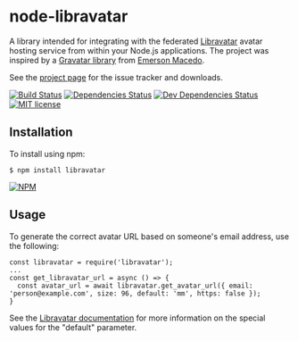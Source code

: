 # node-libravatar

A library intended for integrating with the federated [Libravatar](http://www.libravatar.org)
avatar hosting service from within your Node.js applications. The project was inspired by a
[Gravatar library](https://github.com/emerleite/node-gravatar) from [Emerson Macedo](http://codificando.com/).

See the [project page](https://github.com/coloradocolby/node-libravatar) for the issue tracker and downloads.

[![Build Status](https://travis-ci.org/coloradocolby/node-libravatar.png)](https://travis-ci.org/coloradocolby/node-libravatar)
[![Dependencies Status](https://david-dm.org/coloradocolby/node-libravatar.png)](https://david-dm.org/coloradocolby/node-libravatar)
[![Dev Dependencies Status](https://david-dm.org/coloradocolby/node-libravatar/dev-status.png)](https://david-dm.org/coloradocolby/node-libravatar#info=devDependencies)
[![MIT license](https://img.shields.io/badge/license-MIT-blue.svg)](https://github.com/coloradocolby/node-libravatar/blob/master/LICENSE.md)

## Installation

To install using npm:

    $ npm install libravatar

[![NPM](https://nodei.co/npm/libravatar.png)](https://nodei.co/npm/libravatar/)

## Usage

To generate the correct avatar URL based on someone's email address, use the
following:

    const libravatar = require('libravatar');
    ...
    const get_libravatar_url = async () => {
      const avatar_url = await libravatar.get_avatar_url({ email: 'person@example.com', size: 96, default: 'mm', https: false });
    }

See the [Libravatar documentation](http://wiki.libravatar.org/api) for more
information on the special values for the "default" parameter.
